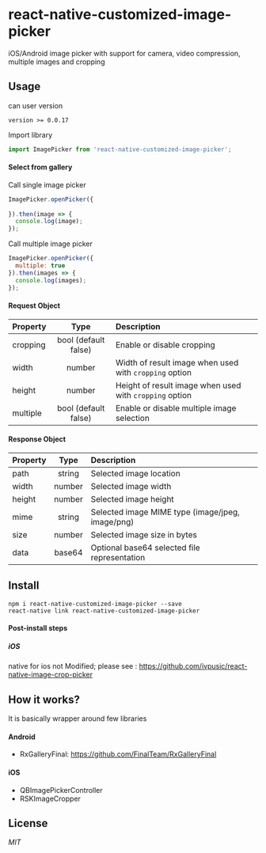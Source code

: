 # react-native-customized-image-picker
iOS/Android image picker with support for camera, video compression, multiple images and cropping


## Usage
can user version
```
version >= 0.0.17
```

Import library
```javascript
import ImagePicker from 'react-native-customized-image-picker';
```

#### Select from gallery

Call single image picker 
```javascript
ImagePicker.openPicker({
  
}).then(image => {
  console.log(image);
});
```

Call multiple image picker
```javascript
ImagePicker.openPicker({
  multiple: true
}).then(images => {
  console.log(images);
});
```

#### Request Object

| Property        | Type           | Description  |
| ------------- |:-------------:| :-----|
| cropping | bool (default false)      | Enable or disable cropping |
| width          | number | Width of result image when used with `cropping` option |
| height      | number      | Height of result image when used with `cropping` option |
| multiple | bool (default false) | Enable or disable multiple image selection |

#### Response Object

| Property        | Type           | Description  |
| ------------- |:-------------:| :-----|
| path          | string | Selected image location |
| width      | number      | Selected image width |
| height | number      | Selected image height |
| mime | string | Selected image MIME type (image/jpeg, image/png) |
| size | number | Selected image size in bytes |
| data | base64 | Optional base64 selected file representation |

## Install

```
npm i react-native-customized-image-picker --save
react-native link react-native-customized-image-picker
```

#### Post-install steps

##### iOS
native for ios not Modified; 
please see : https://github.com/ivpusic/react-native-image-crop-picker

## How it works?

It is basically wrapper around few libraries

#### Android
- RxGalleryFinal: https://github.com/FinalTeam/RxGalleryFinal

#### iOS
- QBImagePickerController
- RSKImageCropper

## License
*MIT*
